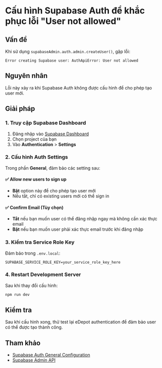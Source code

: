 # Cấu hình Supabase Auth để khắc phục lỗi "User not allowed"

## Vấn đề
Khi sử dụng `supabaseAdmin.auth.admin.createUser()`, gặp lỗi:
```
Error creating Supabase user: AuthApiError: User not allowed
```

## Nguyên nhân
Lỗi này xảy ra khi Supabase Auth không được cấu hình để cho phép tạo user mới.

## Giải pháp

### 1. Truy cập Supabase Dashboard
1. Đăng nhập vào [Supabase Dashboard](https://supabase.com/dashboard)
2. Chọn project của bạn
3. Vào **Authentication** > **Settings**

### 2. Cấu hình Auth Settings
Trong phần **General**, đảm bảo các setting sau:

#### ✅ Allow new users to sign up
- **Bật** option này để cho phép tạo user mới
- Nếu tắt, chỉ có existing users mới có thể sign in

#### ✅ Confirm Email (Tùy chọn)
- **Tắt** nếu bạn muốn user có thể đăng nhập ngay mà không cần xác thực email
- **Bật** nếu bạn muốn user phải xác thực email trước khi đăng nhập

### 3. Kiểm tra Service Role Key
Đảm bảo trong `.env.local`:
```env
SUPABASE_SERVICE_ROLE_KEY=your_service_role_key_here
```

### 4. Restart Development Server
Sau khi thay đổi cấu hình:
```bash
npm run dev
```

## Kiểm tra
Sau khi cấu hình xong, thử test lại eDepot authentication để đảm bảo user có thể được tạo thành công.

## Tham khảo
- [Supabase Auth General Configuration](https://supabase.com/docs/guides/auth/general-configuration)
- [Supabase Admin API](https://supabase.com/docs/reference/javascript/auth-admin-createuser)